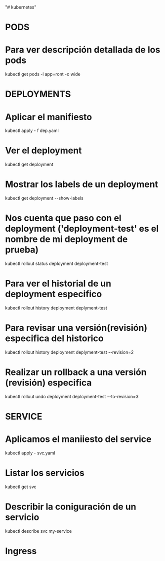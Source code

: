 "# kubernetes" 
# PODS

# Para ver descripción detallada de los pods
kubectl get pods -l app=ront -o wide



# DEPLOYMENTS

# Aplicar el manifiesto
kubectl apply - f dep.yaml

# Ver el deployment
kubectl get deployment

# Mostrar los labels de un deployment
kubectl get deployment --show-labels

# Nos cuenta que paso con el deployment ('deployment-test' es el nombre de mi deployment de prueba)
kubectl rollout status deployment deployment-test

# Para ver el historial de un deployment especifico
kubectl rollout history deployment deplyment-test

# Para revisar una versión(revisión) especifica del historico
kubectl rollout history deployment deplyment-test --revision=2

# Realizar un rollback a una versión (revisión) especifica
kubectl rollout undo deployment deployment-test --to-revision=3


# SERVICE

# Aplicamos el maniiesto del service
kubectl apply - svc.yaml

# Listar los servicios
kubectl get svc

# Describir la coniguración de un servicio
kubectl describe svc my-service

# Ingress